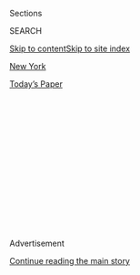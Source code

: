 <div id="app">

<div>

<div>

<div>

<div class="NYTAppHideMasthead css-1q2w90k e1suatyy0">

<div class="section css-ui9rw0 e1suatyy2">

<div class="css-eph4ug er09x8g0">

<div class="css-6n7j50">

</div>

<span class="css-1dv1kvn">Sections</span>

<div class="css-10488qs">

<span class="css-1dv1kvn">SEARCH</span>

</div>

[Skip to content](#site-content)[Skip to site index](#site-index)

</div>

<div id="masthead-section-label" class="css-1wr3we4 eaxe0e00">

[New
York](https://www.nytimes.com/section/nyregion)

</div>

<div class="css-10698na e1huz5gh0">

</div>

</div>

<div id="masthead-bar-one" class="section hasLinks css-15hmgas e1csuq9d3">

<div class="css-uqyvli e1csuq9d0">

</div>

<div class="css-1uqjmks e1csuq9d1">

</div>

<div class="css-9e9ivx">

[](https://myaccount.nytimes.com/auth/login?response_type=cookie&client_id=vi)

</div>

<div class="css-1bvtpon e1csuq9d2">

[Today’s
Paper](https://www.nytimes.com/section/todayspaper)

</div>

</div>

</div>

</div>

<div data-aria-hidden="false">

<div id="site-content" data-role="main">

<div>

<div class="css-1aor85t" style="opacity:0.000000001;z-index:-1;visibility:hidden">

<div class="css-1hqnpie">

<div class="css-epjblv">

<span class="css-17xtcya">[New
York](/section/nyregion)</span><span class="css-x15j1o">|</span><span class="css-fwqvlz">Misogynistic
Lawyer Who Killed Judge’s Son Had List of Possible
Targets</span>

</div>

<div class="css-k008qs">

<div class="css-1iwv8en">

<span class="css-18z7m18"></span>

<div>

</div>

</div>

<span class="css-1n6z4y">https://nyti.ms/3huG7NE</span>

<div class="css-1705lsu">

<div class="css-4xjgmj">

<div class="css-4skfbu" data-role="toolbar" data-aria-label="Social Media Share buttons, Save button, and Comments Panel with current comment count" data-testid="share-tools">

  - 
  - 
  - 
  - 
    
    <div class="css-6n7j50">
    
    </div>

  - 

</div>

</div>

</div>

</div>

</div>

</div>

<div id="NYT_TOP_BANNER_REGION" class="css-13pd83m">

</div>

<div id="top-wrapper" class="css-1sy8kpn">

<div id="top-slug" class="css-l9onyx">

Advertisement

</div>

[Continue reading the main
story](#after-top)

<div class="ad top-wrapper" style="text-align:center;height:100%;display:block;min-height:250px">

<div id="top" class="place-ad" data-position="top" data-size-key="top">

</div>

</div>

<div id="after-top">

</div>

</div>

<div>

<div id="sponsor-wrapper" class="css-1hyfx7x">

<div id="sponsor-slug" class="css-19vbshk">

Supported by

</div>

[Continue reading the main
story](#after-sponsor)

<div id="sponsor" class="ad sponsor-wrapper" style="text-align:center;height:100%;display:block">

</div>

<div id="after-sponsor">

</div>

</div>

<div class="css-186x18t">

</div>

<div class="css-1vkm6nb ehdk2mb0">

# Misogynistic Lawyer Who Killed Judge’s Son Had List of Possible Targets

</div>

The list was found after the lawyer killed himself and had more than a
dozen names, including three other judges and two doctors.

<div class="css-79elbk" data-testid="photoviewer-wrapper">

<div class="css-z3e15g" data-testid="photoviewer-wrapper-hidden">

</div>

<div class="css-1a48zt4 ehw59r15" data-testid="photoviewer-children">

![<span class="css-16f3y1r e13ogyst0" data-aria-hidden="true">Roy Den
Hollander was captured on a surveillance camera in Union Station in Los
Angeles. He killed a lawyer
nearby. </span><span class="css-cnj6d5 e1z0qqy90" itemprop="copyrightHolder"><span class="css-1ly73wi e1tej78p0">Credit...</span><span><span>San
Bernardino County Sheriff's Department, via Associated
Press</span></span></span>](https://static01.nyt.com/images/2020/07/25/nyregion/25NJJUDGE-2/25NJJUDGE-2-articleLarge.jpg?quality=75&auto=webp&disable=upscale)

</div>

</div>

<div class="css-18e8msd">

<div class="css-vp77d3 epjyd6m0">

<div class="css-hus3qt ey68jwv0" data-aria-hidden="true">

[![William K.
Rashbaum](https://static01.nyt.com/images/2018/06/13/multimedia/author-william-k-rashbaum/author-william-k-rashbaum-thumbLarge.jpg
"William K. Rashbaum")](https://www.nytimes.com/by/william-k-rashbaum)

</div>

<div class="css-1baulvz">

By [<span class="css-1baulvz last-byline" itemprop="name">William K.
Rashbaum</span>](https://www.nytimes.com/by/william-k-rashbaum)

</div>

</div>

  - 
    
    <div class="css-ld3wwf e16638kd2">
    
    July 25,
    2020
    
    </div>

  - 
    
    <div class="css-4xjgmj">
    
    <div class="css-d8bdto" data-role="toolbar" data-aria-label="Social Media Share buttons, Save button, and Comments Panel with current comment count" data-testid="share-tools">
    
      - 
      - 
      - 
      - 
        
        <div class="css-6n7j50">
        
        </div>
    
      - 
    
    </div>
    
    </div>

</div>

</div>

<div class="section meteredContent css-1r7ky0e" name="articleBody" itemprop="articleBody">

<div class="css-1fanzo5 StoryBodyCompanionColumn">

<div class="css-53u6y8">

An openly misogynistic lawyer who is believed to have killed the son of
a female federal judge in New Jersey had a list of more than a dozen
other possible targets, including three other judges and two doctors,
three people with knowledge of the matter said.

The list was found on Monday inside a rented car on a rural road in the
Catskills in New York, where the lawyer, [Roy Den
Hollander](https://www.nytimes.com/2020/07/25/nyregion/roy-den-hollander-esther-salas-list.html),
72, had killed himself.

Hours earlier, law enforcement
officials<span class="css-8l6xbc evw5hdy0"> </span>believe, Mr. Den
Hollander walked up to a house belonging to Judge Esther Salas on a
suburban street in North Brunswick, N.J., and [fatally shot
her 20-year-old son when he answered the
door](https://www.nytimes.com/2020/07/20/nyregion/esther-salas.html). He
also critically wounded her husband. The judge escaped unharmed.

Investigators have now concluded that Mr. Den Hollander traveled eight
days earlier by train to California to murder Marc Angelucci, 52, a
men’s rights lawyer whom he considered a professional rival. Mr.
Angelucci was also shot on his doorstep.

</div>

</div>

<div class="css-1fanzo5 StoryBodyCompanionColumn">

<div class="css-53u6y8">

Judge Salas and Mr. Angelucci were included on the list found in the
rental car, along with at least 10 other people with whom Mr. Den
Hollander apparently had scores to settle, including three jurists: New
York State’s chief judge, another federal judge in New Jersey, and a
state judge in Manhattan who, like Judge Salas, had presided over a case
he brought.

Also on the list were two oncologists in Manhattan, at least one of whom
had treated Mr. Den Hollander, two of the people
said.

<div class="css-79elbk" data-testid="photoviewer-wrapper">

<div class="css-z3e15g" data-testid="photoviewer-wrapper-hidden">

</div>

<div class="css-1a48zt4 ehw59r15" data-testid="photoviewer-children">

<div class="css-zgakxe erfvjey0">

<span class="css-1ly73wi e1tej78p0">Image</span>

<div class="css-zjzyr8">

<div data-testid="lazyimage-container" style="height:438.22222222222223px">

</div>

</div>

</div>

<span class="css-16f3y1r e13ogyst0" data-aria-hidden="true">Roy Den
Hollander.</span><span class="css-cnj6d5 e1z0qqy90" itemprop="copyrightHolder"><span class="css-1ly73wi e1tej78p0">Credit...</span><span>via
Agence France-Presse — Getty Images</span></span>

</div>

</div>

While his precise motive for making the list remains unclear, Mr. Den
Hollander had received a terminal cancer diagnosis, and F.B.I. agents
earlier this week were exploring whether that news set him off on a
mission of revenge against those he believed were his enemies.

A spokeswoman for the F.B.I.’s Newark office, which is investigating the
shootings with the U. S. attorney’s office in New Jersey, declined to
comment on the list**.** The United States attorney’s office did not
respond to a call seeking comment.

</div>

</div>

<div class="css-1fanzo5 StoryBodyCompanionColumn">

<div class="css-53u6y8">

This week, officials acknowledged that information about two New York
state judges and Judge Salas was discovered in the rental car, and [WNBC
reported](https://www.nbcnewyork.com/news/local/crime-and-courts/fbi-says-it-has-evidence-linking-nj-judge-family-shooting-suspect-to-calif-murder/2526223/)
that investigators also found material about Mr. Angelucci and a doctor
who treated Mr. Den Hollander. But the existence of a list with more
than a dozen names, including those of a second doctor and a second
federal judge, has not been reported before.

Federal investigators believe Mr. Den Hollander, who had raged against
women in thousands of pages of vituperative, online screeds, had dressed
as a delivery man in the attacks.

An empty FedEx package addressed to Judge Salas was also found in his
rental car after Mr. Den Hollander’s apparent suicide, but a search of
the car and his home failed to turn up a uniform, one of the people with
knowledge of the matter said.

A highway worker discovered Mr. Den Hollander’s body at about 8 a.m. on
a grassy pull-off outside the small town of Rockland, N.Y., about a
two-hour drive from the judge’s home, according to a law enforcement
official.

He was wearing a blue blazer, a green-collared shirt, gray slacks and
black dress shoes, and he lay about 12 feet from the rental car, a 2020
Toyota Corolla. He had a single wound to his head. A Walther .380 pistol
was next to him.

The F.B.I. earlier this week contacted New York State’s chief judge,
Janet M. DiFiore, to notify her that Mr. Den Hollander had her name and
photo in his car, according to a spokesman for the New York court
system, who said the other New York judge was also notified.

The two oncologists on the list also had been notified, a person with
knowledge of the matter said.

Late on Friday, the sheriff in San Bernardino County, Calif., where Mr.
Angelucci was fatally shot at his front door, announced that detectives
investigating the July 11 killing had determined that it had been
committed by Mr. Den Hollander. (Previously, [the F.B.I. had described
him only as a
suspect](https://www.nytimes.com/2020/07/22/nyregion/roy-den-hollander-esther-salas.html)and
California authorities had said little.)

</div>

</div>

<div class="css-1fanzo5 StoryBodyCompanionColumn">

<div class="css-53u6y8">

Mr. Angelucci was the vice president of the National Coalition for Men,
a men’s rights group that had rejected Mr. Den Hollander.

Mr. Den Hollander traveled to California by train, arriving on July 7.
He then rented a car, drove it to Mr. Angelucci’s home and shot him, the
sheriff’s office said. “After the murder, Den Hollander boarded a train
at Union Station in Los Angeles and left California,” the sheriff said
in a statement.

Officials released two still photographs from security camera footage
that they said showed Mr. Den Hollander in the Los Angeles and San
Bernardino train stations.

The pictures show him clad in a dark sports jacket, slacks and a
collared shirt, wearing a mask. In one, he is pulling a rolling suitcase
and has a briefcase slung over his shoulder. In the other, he is walking
toward his luggage carrying a newspaper and a drink in a paper cup, with
what appears to be a snack bar in the background.

The gun found near Mr. Den Hollander’s body was the same caliber weapon
that was used in the killing of Mr. Angelucci and the shooting that left
Judge Salas’s son dead and her husband wounded, law enforcement
officials have said.

The judge was in the basement at the time of the shooting.

The authorities have conducted tests on the pistol to determine if it is
the gun that was used in the two killings, several officials have said,
but the results have not been made public.

Mr. Den Hollander described himself as an anti-feminist and had made a
career out of filing lawsuits, some of them frivolous, alleging
discrimination against men. He also published blog posts in 2006 arguing
women were inferior to men and advocating physical violence against
them. In one post, he said women should be strapped to missiles and
dropped in the Middle East.

</div>

</div>

<div class="css-1fanzo5 StoryBodyCompanionColumn">

<div class="css-53u6y8">

He sued Manhattan nightclubs for offering ladies’ night discounts and
sued the federal government over a law that protects women from
violence. He also filed a suit claiming that Columbia University’s
women’s studies program was unfair to men.

Mr. Den Hollander’s grievances against Judge Salas and Mr. Angelucci
apparently stemmed from the same case. In 2015, he filed a federal
lawsuit in federal court in Newark challenging the male-only military
draft and the case was assigned to Judge Salas. Mr. Angelucci had filed
a similar lawsuit in another jurisdiction two years earlier.

Late last year, a federal court there[ruled in Mr. Angelucci’s
favor](https://www.nytimes.com/2019/02/24/us/military-draft-men-unconstitutional.html),
finding that the exclusion of women from the draft was unconstitutional.
The case is now on appeal.

In his online writings, a bitter Mr. Den Hollander, well aware that Mr.
Angelucci prevailed in his lawsuit, blamed Judge Salas for moving too
slowly with his case, insulting her and claiming that she was a
beneficiary of affirmative action.

Nicole Hong contributed reporting.

</div>

</div>

<div>

</div>

</div>

<div>

</div>

<div>

</div>

<div>

</div>

<div>

<div id="bottom-wrapper" class="css-1ede5it">

<div id="bottom-slug" class="css-l9onyx">

Advertisement

</div>

[Continue reading the main
story](#after-bottom)

<div id="bottom" class="ad bottom-wrapper" style="text-align:center;height:100%;display:block;min-height:90px">

</div>

<div id="after-bottom">

</div>

</div>

</div>

</div>

</div>

## Site Index

<div>

</div>

## Site Information Navigation

  - [© <span>2020</span> <span>The New York Times
    Company</span>](https://help.nytimes.com/hc/en-us/articles/115014792127-Copyright-notice)

<!-- end list -->

  - [NYTCo](https://www.nytco.com/)
  - [Contact
    Us](https://help.nytimes.com/hc/en-us/articles/115015385887-Contact-Us)
  - [Work with us](https://www.nytco.com/careers/)
  - [Advertise](https://nytmediakit.com/)
  - [T Brand Studio](http://www.tbrandstudio.com/)
  - [Your Ad
    Choices](https://www.nytimes.com/privacy/cookie-policy#how-do-i-manage-trackers)
  - [Privacy](https://www.nytimes.com/privacy)
  - [Terms of
    Service](https://help.nytimes.com/hc/en-us/articles/115014893428-Terms-of-service)
  - [Terms of
    Sale](https://help.nytimes.com/hc/en-us/articles/115014893968-Terms-of-sale)
  - [Site
    Map](https://spiderbites.nytimes.com)
  - [Help](https://help.nytimes.com/hc/en-us)
  - [Subscriptions](https://www.nytimes.com/subscription?campaignId=37WXW)

</div>

</div>

</div>

</div>
